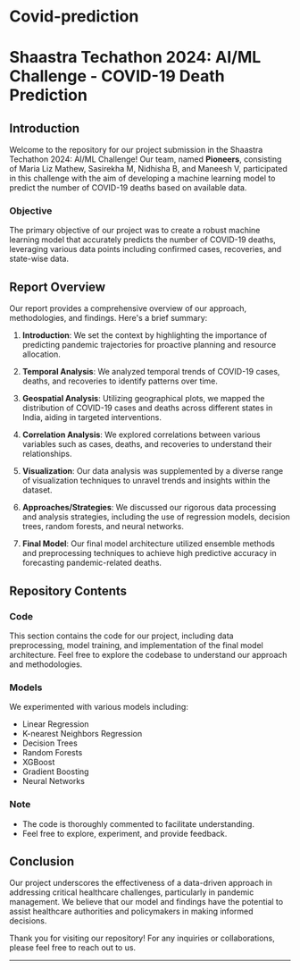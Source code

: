 # Covid-prediction

# Shaastra Techathon 2024: AI/ML Challenge - COVID-19 Death Prediction

## Introduction

Welcome to the repository for our project submission in the Shaastra Techathon 2024: AI/ML Challenge! Our team, named **Pioneers**, consisting of Maria Liz Mathew, Sasirekha M, Nidhisha B, and Maneesh V, participated in this challenge with the aim of developing a machine learning model to predict the number of COVID-19 deaths based on available data.

### Objective
The primary objective of our project was to create a robust machine learning model that accurately predicts the number of COVID-19 deaths, leveraging various data points including confirmed cases, recoveries, and state-wise data.

## Report Overview

Our report provides a comprehensive overview of our approach, methodologies, and findings. Here's a brief summary:

1. **Introduction**: We set the context by highlighting the importance of predicting pandemic trajectories for proactive planning and resource allocation.

2. **Temporal Analysis**: We analyzed temporal trends of COVID-19 cases, deaths, and recoveries to identify patterns over time.

3. **Geospatial Analysis**: Utilizing geographical plots, we mapped the distribution of COVID-19 cases and deaths across different states in India, aiding in targeted interventions.

4. **Correlation Analysis**: We explored correlations between various variables such as cases, deaths, and recoveries to understand their relationships.

5. **Visualization**: Our data analysis was supplemented by a diverse range of visualization techniques to unravel trends and insights within the dataset.

6. **Approaches/Strategies**: We discussed our rigorous data processing and analysis strategies, including the use of regression models, decision trees, random forests, and neural networks.

7. **Final Model**: Our final model architecture utilized ensemble methods and preprocessing techniques to achieve high predictive accuracy in forecasting pandemic-related deaths.

## Repository Contents

### Code

This section contains the code for our project, including data preprocessing, model training, and implementation of the final model architecture. Feel free to explore the codebase to understand our approach and methodologies.

### Models
We experimented with various models including:

- Linear Regression
- K-nearest Neighbors Regression
- Decision Trees
- Random Forests
- XGBoost
- Gradient Boosting
- Neural Networks

### Note
- The code is thoroughly commented to facilitate understanding.
- Feel free to explore, experiment, and provide feedback.

## Conclusion

Our project underscores the effectiveness of a data-driven approach in addressing critical healthcare challenges, particularly in pandemic management. We believe that our model and findings have the potential to assist healthcare authorities and policymakers in making informed decisions.

Thank you for visiting our repository! For any inquiries or collaborations, please feel free to reach out to us.

---
